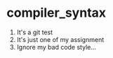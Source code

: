 # compiler_syntax
1. It's a git test
2. It's just one of my assignment
3. Ignore my bad code style...
